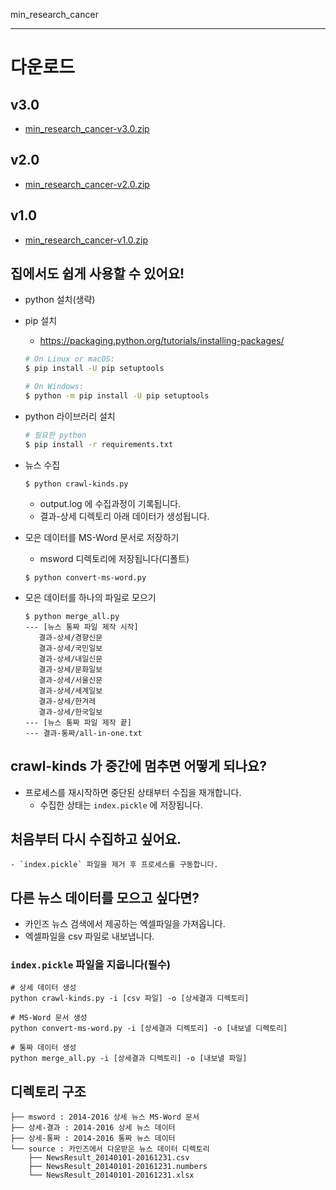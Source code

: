 min_research_cancer

---

# 다운로드

## v3.0
- [min_research_cancer-v3.0.zip](https://github.com/heshed/min_research_cancer/archive/v3.0.zip)

## v2.0
- [min_research_cancer-v2.0.zip](https://github.com/heshed/min_research_cancer/archive/v2.0.zip)

## v1.0
- [min_research_cancer-v1.0.zip](https://github.com/heshed/min_research_cancer/archive/v1.0.zip)

## 집에서도 쉽게 사용할 수 있어요!

- python 설치(생략)

- pip 설치
  - https://packaging.python.org/tutorials/installing-packages/
  ```bash
  # On Linux or macOS:
  $ pip install -U pip setuptools
  
  # On Windows:
  $ python -m pip install -U pip setuptools
  ```

- python 라이브러리 설치
  ```bash
  # 필요한 python
  $ pip install -r requirements.txt
  ```

- 뉴스 수집
  ```
  $ python crawl-kinds.py
  ```
  - output.log 에 수집과정이 기록됩니다.
  - 결과-상세 디렉토리 아래 데이터가 생성됩니다.

- 모은 데이터를 MS-Word 문서로 저장하기
  - msword 디렉토리에 저장됩니다(디폴트)
  ```
  $ python convert-ms-word.py
  ```
  

- 모은 데이터를 하나의 파일로 모으기
  ```
  $ python merge_all.py
  --- [뉴스 통짜 파일 제작 시작]
     결과-상세/경향신문
     결과-상세/국민일보
     결과-상세/내일신문
     결과-상세/문화일보
     결과-상세/서울신문
     결과-상세/세계일보
     결과-상세/한겨레
     결과-상세/한국일보
  --- [뉴스 통짜 파일 제작 끝]
  --- 결과-통짜/all-in-one.txt
  ```

## crawl-kinds 가 중간에 멈추면 어떻게 되나요?
  - 프로세스를 재시작하면 중단된 상태부터 수집을 재개합니다.
    - 수집한 상태는 `index.pickle` 에 저장됩니다.
    
## 처음부터 다시 수집하고 싶어요.
    - `index.pickle` 파일을 제거 후 프로세스를 구동합니다.

## 다른 뉴스 데이터를 모으고 싶다면?

- 카인즈 뉴스 검색에서 제공하는 엑셀파일을 가져옵니다.
- 엑셀파일을 csv 파일로 내보냅니다.

### `index.pickle` 파일을 지웁니다(필수)

  ```
  # 상세 데이터 생성
  python crawl-kinds.py -i [csv 파일] -o [상세결과 디렉토리]

  # MS-Word 문서 생성
  python convert-ms-word.py -i [상세결과 디렉토리] -o [내보낼 디렉토리]
  
  # 통짜 데이터 생성
  python merge_all.py -i [상세결과 디렉토리] -o [내보낼 파일]
  ```

## 디렉토리 구조

```
├── msword : 2014-2016 상세 뉴스 MS-Word 문서
├── 상세-결과 : 2014-2016 상세 뉴스 데이터
├── 상세-통짜 : 2014-2016 통짜 뉴스 데이터
└── source : 카인즈에서 다운받은 뉴스 데이터 디렉토리
    ├── NewsResult_20140101-20161231.csv
    ├── NewsResult_20140101-20161231.numbers
    └── NewsResult_20140101-20161231.xlsx
```
